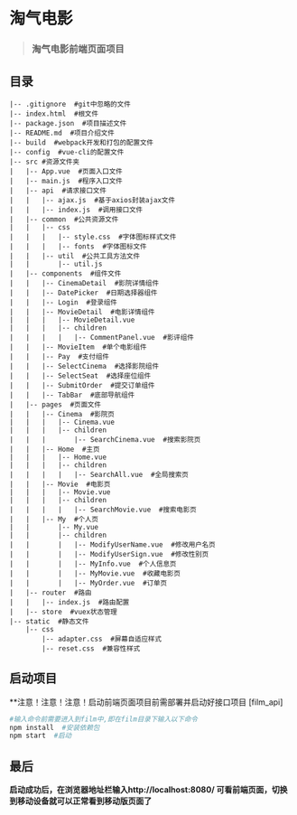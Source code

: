 # 淘气电影

> ### 淘气电影前端页面项目


## 目录  

    |-- .gitignore  #git中忽略的文件
    |-- index.html  #根文件
    |-- package.json  #项目描述文件
    |-- README.md  #项目介绍文件
    |-- build  #webpack开发和打包的配置文件
    |-- config  #vue-cli的配置文件
    |-- src #资源文件夹
    |   |-- App.vue  #页面入口文件
    |   |-- main.js  #程序入口文件
    |   |-- api  #请求接口文件
    |   |   |-- ajax.js  #基于axios封装ajax文件
    |   |   |-- index.js  #调用接口文件
    |   |-- common  #公共资源文件
    |   |   |-- css
    |   |   |   |-- style.css  #字体图标样式文件
    |   |   |   |-- fonts  #字体图标文件
    |   |   |-- util  #公共工具方法文件
    |   |       |-- util.js
    |   |-- components  #组件文件
    |   |   |-- CinemaDetail  #影院详情组件
    |   |   |-- DatePicker  #日期选择器组件
    |   |   |-- Login  #登录组件 
    |   |   |-- MovieDetail  #电影详情组件
    |   |   |   |-- MovieDetail.vue
    |   |   |   |-- children
    |   |   |   |   |-- CommentPanel.vue  #影评组件
    |   |   |-- MovieItem  #单个电影组件
    |   |   |-- Pay  #支付组件
    |   |   |-- SelectCinema  #选择影院组件
    |   |   |-- SelectSeat  #选择座位组件
    |   |   |-- SubmitOrder  #提交订单组件
    |   |   |-- TabBar  #底部导航组件
    |   |-- pages  #页面文件
    |   |   |-- Cinema  #影院页
    |   |   |   |-- Cinema.vue
    |   |   |   |-- children
    |   |   |       |-- SearchCinema.vue  #搜索影院页
    |   |   |-- Home  #主页
    |   |   |   |-- Home.vue
    |   |   |   |-- children
    |   |   |   |   |-- SearchAll.vue  #全局搜索页
    |   |   |-- Movie  #电影页
    |   |   |   |-- Movie.vue
    |   |   |   |-- children
    |   |   |   |   |-- SearchMovie.vue  #搜索电影页
    |   |   |-- My  #个人页
    |   |       |-- My.vue
    |   |       |-- children
    |   |       |   |-- ModifyUserName.vue  #修改用户名页
    |   |       |   |-- ModifyUserSign.vue  #修改性别页
    |   |       |   |-- MyInfo.vue  #个人信息页
    |   |       |   |-- MyMovie.vue  #收藏电影页
    |   |       |   |-- MyOrder.vue  #订单页
    |   |-- router  #路由
    |   |   |-- index.js  #路由配置
    |   |-- store  #vuex状态管理
    |-- static  #静态文件
        |-- css
            |-- adapter.css  #屏幕自适应样式
            |-- reset.css  #兼容性样式

## 启动项目

**注意！注意！注意！启动前端页面项目前需部署并启动好接口项目 [film_api]

```bash
#输入命令前需要进入到film中,即在film目录下输入以下命令
npm install  #安装依赖包
npm start  #启动
```

## 最后

**启动成功后，在浏览器地址栏输入http://localhost:8080/ 可看前端页面，切换到移动设备就可以正常看到移动版页面了**